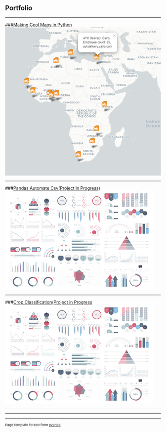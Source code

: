 ## Portfolio

---

###[Making Cool Maps in Python](/coolmaps)
<img src="images/snapshot for portfo cool maps.png?raw=true"/>

---
###[Pandas Automate Csv(Project in Progress)](/pdf/sample_presentation.pdf)
<img src="images/dummy_thumbnail.jpg?raw=true"/>

---
###[Crop Classification(Project in Progress](http://example.com/)
<img src="images/dummy_thumbnail.jpg?raw=true"/>

---

<!--[Project 3 Title](http://example.com/) -->
<!--[Project 4 Title](http://example.com/) -->
<!--[Project 5 Title](http://example.com/) -->

---




---
<p style="font-size:11px">Page template forked from <a href="https://github.com/evanca/quick-portfolio">evanca</a></p>
<!-- Remove above link if you don't want to attibute -->
